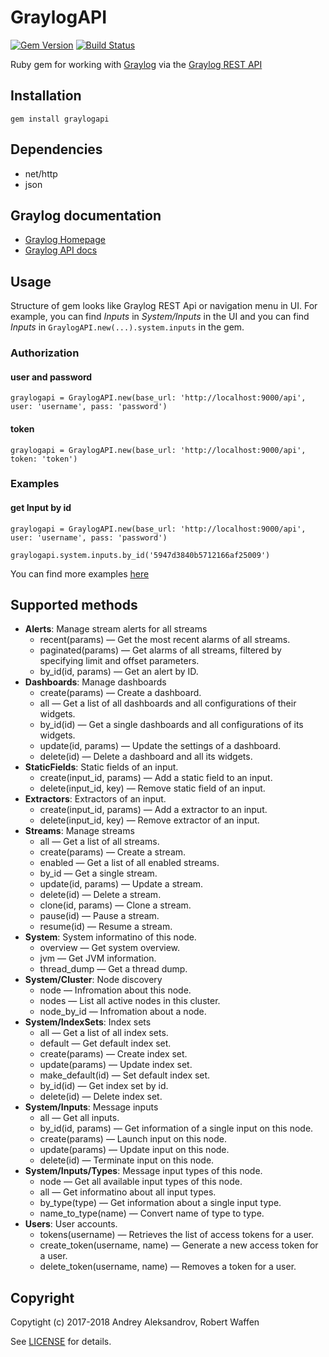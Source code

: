 # GraylogAPI

[![Gem Version](https://img.shields.io/gem/v/graylogapi.svg)][gem]
[![Build Status](http://img.shields.io/travis/rwaffen/graylogapi.svg)][travis]

[gem]: https://rubygems.org/gems/graylogapi
[travis]: https://travis-ci.com/rwaffen/graylogapi

Ruby gem for working with [Graylog](https://www.graylog.org/) via the [Graylog REST API](http://docs.graylog.org/en/2.4/pages/configuration/rest_api.html?highlight=API)

## Installation

    gem install graylogapi

## Dependencies

- net/http
- json

## Graylog documentation

- [Graylog Homepage][Graylog]
- [Graylog API docs][GraylogAPI]

[Graylog]: https://www.graylog.org/
[GraylogAPI]: http://docs.graylog.org/en/2.4/pages/configuration/rest_api.html?highlight=API

## Usage

Structure of gem looks like Graylog REST Api or navigation menu in UI.
For example, you can find *Inputs* in *System/Inputs* in the UI and you can find *Inputs* in `GraylogAPI.new(...).system.inputs` in the gem.



### Authorization

#### user and password

```
graylogapi = GraylogAPI.new(base_url: 'http://localhost:9000/api', user: 'username', pass: 'password')
```

#### token

```
graylogapi = GraylogAPI.new(base_url: 'http://localhost:9000/api', token: 'token')
```



### Examples

#### get Input by id

    graylogapi = GraylogAPI.new(base_url: 'http://localhost:9000/api', user: 'username', pass: 'password')

    graylogapi.system.inputs.by_id('5947d3840b5712166af25009')

You can find more examples [here](./examples/)

## Supported methods

* **Alerts**: Manage stream alerts for all streams
  * recent(params) — Get the most recent alarms of all streams.
  * paginated(params) — Get alarms of all streams, filtered by specifying limit and offset parameters.
  * by_id(id, params) — Get an alert by ID.
* **Dashboards**: Manage dashboards
  * create(params) — Create a dashboard.
  * all — Get a list of all dashboards and all configurations of their widgets.
  * by_id(id) — Get a single dashboards and all configurations of its widgets.
  * update(id, params) — Update the settings of a dashboard.
  * delete(id) — Delete a dashboard and all its widgets.
* **StaticFields**: Static fields of an input.
  * create(input_id, params) — Add a static field to an input.
  * delete(input_id, key) — Remove static field of an input.
* **Extractors**: Extractors of an input.
  * create(input_id, params) — Add a extractor to an input.
  * delete(input_id, key) — Remove extractor of an input.
* **Streams**: Manage streams
  * all — Get a list of all streams.
  * create(params) — Create a stream.
  * enabled — Get a list of all enabled streams.
  * by_id — Get a single stream.
  * update(id, params) — Update a stream.
  * delete(id) — Delete a stream.
  * clone(id, params) — Clone a stream.
  * pause(id) — Pause a stream.
  * resume(id) — Resume a stream.
* **System**: System informatino of this node.
  * overview — Get system overview.
  * jvm — Get JVM information.
  * thread_dump — Get a thread dump.
* **System/Cluster**: Node discovery
  * node — Infromation about this node.
  * nodes — List all active nodes in this cluster.
  * node_by_id — Infromation about a node.
* **System/IndexSets**: Index sets
  * all — Get a list of all index sets.
  * default — Get default index set.
  * create(params) — Create index set.
  * update(params) — Update index set.
  * make_default(id) — Set default index set.
  * by_id(id) — Get index set by id.
  * delete(id) — Delete index set.
* **System/Inputs**: Message inputs
  * all — Get all inputs.
  * by_id(id, params) — Get information of a single input on this node.
  * create(params) — Launch input on this node.
  * update(params) — Update input on this node.
  * delete(id) — Terminate input on this node.
* **System/Inputs/Types**: Message input types of this node.
  * node — Get all available input types of this node.
  * all — Get informatino about all input types.
  * by_type(type) — Get information about a single input type.
  * name_to_type(name) — Convert name of type to type.
* **Users**: User accounts.
  * tokens(username) — Retrieves the list of access tokens for a user.
  * create_token(username, name) — Generate a new access token for a user.
  * delete_token(username, name) — Removes a token for a user.


## Copyright

Copytight (c) 2017-2018 Andrey Aleksandrov, Robert Waffen

See [LICENSE][] for details.

[license]: LICENSE
